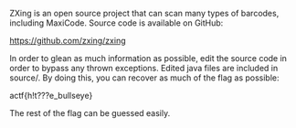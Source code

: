 ZXing is an open source project that can scan many types of barcodes, including MaxiCode. Source code is available on GitHub:

https://github.com/zxing/zxing

In order to glean as much information as possible, edit the source code in order to bypass any thrown exceptions. Edited java files are included in source/. By doing this, you can recover as much of the flag as possible:

actf{h!t???e_bullseye}

The rest of the flag can be guessed easily.